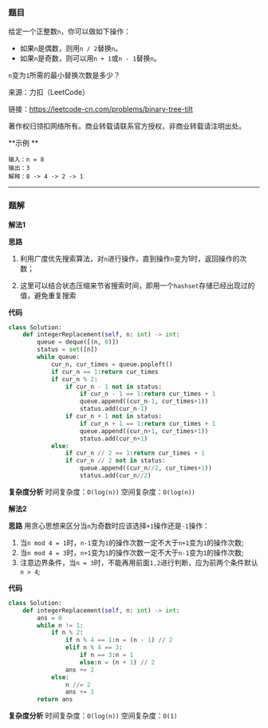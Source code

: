 ### 题目
给定一个正整数`n`，你可以做如下操作：

- 如果`n`是偶数，则用`n / 2`替换`n`。
- 如果`n`是奇数，则可以用`n + 1`或`n - 1`替换`n`。

`n`变为`1`所需的最小替换次数是多少？

来源：力扣（LeetCode）

链接：https://leetcode-cn.com/problems/binary-tree-tilt

著作权归领扣网络所有。商业转载请联系官方授权，非商业转载请注明出处。

**示例 **

```
输入：n = 8
输出：3
解释：8 -> 4 -> 2 -> 1
```

------------
### 题解
**解法1**

**思路**
1. 利用广度优先搜索算法，对`n`进行操作，直到操作`n`变为1时，返回操作的次数；

2. 这里可以结合状态压缩来节省搜索时间，即用一个`hashset`存储已经出现过的值，避免重复搜索

**代码**

```python
class Solution:
    def integerReplacement(self, n: int) -> int:
        queue = deque([(n, 0)])
        status = set([n])
        while queue:
            cur_n, cur_times = queue.popleft()
            if cur_n == 1:return cur_times
            if cur_n % 2:
                if cur_n - 1 not in status:
                    if cur_n - 1 == 1:return cur_times + 1
                    queue.append((cur_n-1, cur_times+1))
                    status.add(cur_n-1)
                if cur_n + 1 not in status:
                    if cur_n + 1 == 1:return cur_times + 1
                    queue.append((cur_n+1, cur_times+1))
                    status.add(cur_n+1)
            else:
                if cur_n // 2 == 1:return cur_times + 1
                if cur_n // 2 not in status:
                    queue.append((cur_n//2, cur_times+1))
                    status.add(cur_n//2)
```
**复杂度分析**
时间复杂度：`O(log(n))`
空间复杂度：`O(log(n))`

**解法2**

**思路**
用贪心思想来区分当`n`为奇数时应该选择`+1`操作还是`-1`操作：
1. 当`n mod 4 = 1`时，`n-1`变为`1`的操作次数一定不大于`n+1`变为`1`的操作次数;
2. 当`n mod 4 = 3`时，`n+1`变为`1`的操作次数一定不大于`n-1`变为`1`的操作次数;
3. 注意边界条件，当`n = 3`时，不能再用前面`1,2`进行判断，应为前两个条件默认`n > 4`;

**代码**

```python
class Solution:
    def integerReplacement(self, n: int) -> int:
        ans = 0
        while n != 1:
            if n % 2:
                if n % 4 == 1:n = (n - 1) // 2
                elif n % 4 == 3:
                    if n == 3:n = 1
                    else:n = (n + 1) // 2
                ans += 2
            else:
                n //= 2
                ans += 1
        return ans
```
**复杂度分析**
时间复杂度：`O(log(n))`
空间复杂度：`O(1)`